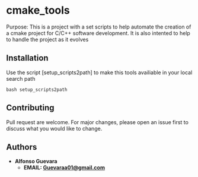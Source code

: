 # cmake_tools


Purpose: This is a project with a set scripts to help automate the creation of a cmake project for C/C++ software
development. It is also intented to help to handle the project as it evolves

## Installation
Use the script [setup_scripts2path] to make this tools availiable in your local search path
```
bash setup_scripts2path
```

## Contributing
Pull request are welcome. For major changes, please open an issue first to discuss what you would like to change.

## Authors
* **Alfonso Guevara**
    * **EMAIL: Guevaraa01@gmail.com** 
